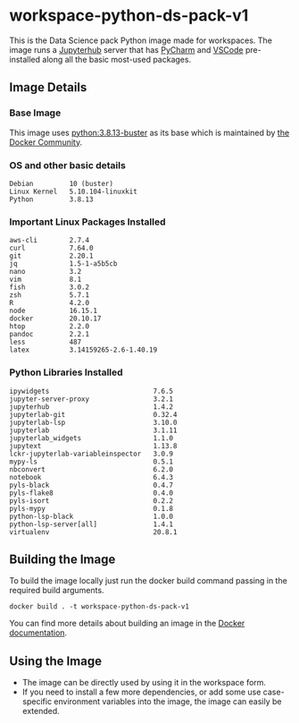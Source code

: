 # workspace-python-ds-pack-v1
This is the Data Science pack Python image made for workspaces. The image runs a [Jupyterhub](https://jupyter.org/hub) server that has [PyCharm](https://lp.jetbrains.com/projector/) and [VSCode](https://github.com/coder/code-server) pre-installed along all the basic most-used packages.

## Image Details
### Base Image
This image uses [python:3.8.13-buster](https://hub.docker.com/layers/python/library/python/3.8.13-buster/images/sha256-69b40f95ee1f46ca73190ef8f18ba178b6c3500bf0a784b008907433b4f41d2a?context=explore) as its base which is maintained by [the Docker Community](https://github.com/docker-library/python).

### OS and other basic details
```
Debian         10 (buster)
Linux Kernel   5.10.104-linuxkit
Python         3.8.13
```

### Important Linux Packages Installed
```
aws-cli        2.7.4
curl           7.64.0
git            2.20.1
jq             1.5-1-a5b5cb
nano           3.2
vim            8.1
fish           3.0.2
zsh            5.7.1
R              4.2.0
node           16.15.1
docker         20.10.17
htop           2.2.0
pandoc         2.2.1
less           487
latex          3.14159265-2.6-1.40.19
```

### Python Libraries Installed
```
ipywidgets                          7.6.5
jupyter-server-proxy                3.2.1
jupyterhub                          1.4.2
jupyterlab-git                      0.32.4
jupyterlab-lsp                      3.10.0
jupyterlab                          3.1.11
jupyterlab_widgets                  1.1.0
jupytext                            1.13.8
lckr-jupyterlab-variableinspector   3.0.9
mypy-ls                             0.5.1
nbconvert                           6.2.0
notebook                            6.4.3
pyls-black                          0.4.7
pyls-flake8                         0.4.0
pyls-isort                          0.2.2
pyls-mypy                           0.1.8
python-lsp-black                    1.0.0
python-lsp-server[all]              1.4.1
virtualenv                          20.8.1
```

## Building the Image
To build the image locally just run the docker build command passing in the required build arguments.
```
docker build . -t workspace-python-ds-pack-v1
```
You can find more details about building an image in the [Docker documentation](https://docs.docker.com/engine/reference/commandline/build/).

## Using the Image
- The image can be directly used by using it in the workspace form.
- If you need to install a few more dependencies, or add some use case-specific environment variables into the image, the image can easily be extended.
